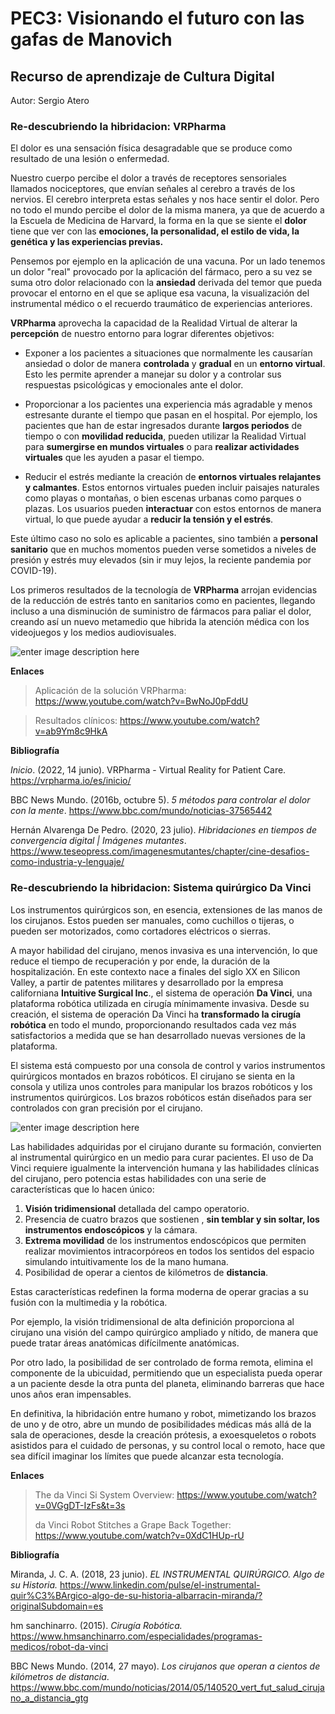 # PEC3: Visionando el futuro con las gafas de Manovich

## Recurso de aprendizaje de Cultura Digital

Autor: Sergio Atero

### **Re-descubriendo la hibridacion:** VRPharma

El dolor es una sensación física desagradable que se produce como resultado de una lesión o enfermedad.

Nuestro cuerpo percibe el dolor a través de receptores sensoriales llamados nociceptores, que envían señales al cerebro a través de los nervios. El cerebro interpreta estas señales y nos hace sentir el dolor. Pero no todo el mundo percibe el dolor de la misma manera, ya que de acuerdo a la Escuela de Medicina de Harvard, la forma en la que se siente el **dolor** tiene que ver con las **emociones, la personalidad, el estilo de vida, la genética y las experiencias previas.**

Pensemos por ejemplo en la aplicación de una vacuna. Por un lado tenemos un dolor "real" provocado por la aplicación del fármaco, pero a su vez se suma otro dolor relacionado con la **ansiedad** derivada del temor que pueda provocar el entorno en el que se aplique esa vacuna, la visualización del instrumental médico o el recuerdo traumático de experiencias anteriores.

**VRPharma** aprovecha la capacidad de la Realidad Virtual de alterar la **percepción** de nuestro entorno para lograr diferentes objetivos: 

- Exponer a los pacientes a situaciones que normalmente les causarían ansiedad o dolor de manera **controlada** y **gradual** en un **entorno virtual**. Esto les permite aprender a manejar su dolor y a controlar sus respuestas psicológicas y emocionales ante el dolor.
   
- Proporcionar a los pacientes una experiencia más agradable y menos estresante durante el tiempo que pasan en el hospital. Por ejemplo, los pacientes que han de estar ingresados durante **largos periodos** de tiempo o con **movilidad reducida**, pueden utilizar la Realidad  Virtual para **sumergirse en mundos virtuales** o para **realizar actividades virtuales** que les ayuden a pasar el tiempo.   
   
- Reducir el estrés mediante la creación de **entornos virtuales relajantes y calmantes**. Estos entornos virtuales pueden incluir    paisajes naturales como playas o montañas, o bien escenas urbanas como parques o plazas. Los usuarios pueden **interactuar** con estos entornos de manera virtual, lo que puede ayudar a **reducir la tensión y el estrés**.

Este último caso no solo es aplicable a pacientes, sino también a **personal sanitario** que en muchos momentos pueden verse sometidos a niveles de presión y estrés muy elevados (sin ir muy lejos, la reciente pandemia por COVID-19).

Los primeros resultados de la tecnología de **VRPharma** arrojan evidencias de la reducción de estrés tanto en sanitarios como en pacientes, llegando incluso a una disminución de suministro de fármacos para paliar el dolor, creando así un nuevo metamedio que hibrida la atención médica con los videojuegos y los medios audiovisuales.

![enter image description here](https://vrpharma.io/wp-content/uploads/2022/01/DSC_0902-min-scaled.jpg)

**Enlaces**
> Aplicación de la solución VRPharma: https://www.youtube.com/watch?v=BwNoJ0pFddU

> Resultados clínicos: https://www.youtube.com/watch?v=ab9Ym8c9HkA


**Bibliografía**

_Inicio_. (2022, 14 junio). VRPharma - Virtual Reality for Patient Care. https://vrpharma.io/es/inicio/

BBC News Mundo. (2016b, octubre 5). _5 métodos para controlar el dolor con la mente_. https://www.bbc.com/mundo/noticias-37565442

Hernán Alvarenga De Pedro. (2020, 23 julio). _Hibridaciones en tiempos de convergencia digital | Imágenes mutantes_. https://www.teseopress.com/imagenesmutantes/chapter/cine-desafios-como-industria-y-lenguaje/




### **Re-descubriendo la hibridacion:** Sistema quirúrgico Da Vinci

Los instrumentos quirúrgicos son, en esencia, extensiones de las manos de los cirujanos. Estos pueden ser manuales, como cuchillos o tijeras, o pueden ser motorizados, como cortadores eléctricos o sierras.

A mayor habilidad del cirujano, menos invasiva es una intervención, lo que reduce el tiempo de recuperación y por ende, la duración de la hospitalización. En este contexto nace a finales del siglo XX en Silicon Valley, a partir de patentes militares y desarrollado por la empresa californiana **Intuitive Surgical Inc**., el sistema de operación **Da Vinci**, una plataforma robótica utilizada en cirugía mínimamente invasiva. Desde su creación, el sistema de operación Da Vinci ha **transformado la cirugía robótica** en todo el mundo, proporcionando resultados cada vez más satisfactorios a medida que se han desarrollado nuevas versiones de la plataforma.

El sistema está compuesto por una consola de control y varios instrumentos quirúrgicos montados en brazos robóticos. El cirujano se sienta en la consola y utiliza unos controles para manipular los brazos robóticos y los instrumentos quirúrgicos. Los brazos robóticos están diseñados para ser controlados con gran precisión por el cirujano.

![enter image description here](https://www.hmsanchinarro.com/PublishingImages/robot-da-vinci.JPG)

Las habilidades adquiridas por el cirujano durante su formación, convierten al instrumental quirúrgico en un medio para curar pacientes. El uso de Da Vinci requiere igualmente la intervención humana y las habilidades clínicas del cirujano, pero potencia estas habilidades con una serie de características que lo hacen único:

 1. **Visión tridimensional** detallada del campo operatorio.
 2. Presencia de cuatro brazos que sostienen , **sin temblar y sin soltar, los instrumentos endoscópicos** y la cámara.
 3. **Extrema movilidad** de los instrumentos endoscópicos que permiten realizar movimientos intracorpóreos en todos los sentidos del espacio simulando intuitivamente los de la mano humana.
 4. Posibilidad de operar a cientos de kilómetros de **distancia**.

Estas características redefinen la forma moderna de operar gracias a su fusión con la multimedia y la robótica.

Por ejemplo, la visión tridimensional de alta definición proporciona al cirujano una visión del campo quirúrgico ampliado y nítido, de manera que puede tratar áreas anatómicas difícilmente anatómicas.

Por otro lado, la posibilidad de ser controlado de forma remota, elimina el componente de la ubicuidad, permitiendo que un especialista pueda operar a un paciente desde la otra punta del planeta, eliminando barreras que hace unos años eran impensables.

En definitiva, la hibridación entre humano y robot, mimetizando los brazos de uno y de otro, abre un mundo de posibilidades médicas más allá de la sala de operaciones, desde la creación prótesis, a exoesqueletos o robots asistidos para el cuidado de personas, y su control local o remoto, hace que sea difícil imaginar los límites que puede alcanzar esta tecnología.

**Enlaces**
> The da Vinci Si System Overview: https://www.youtube.com/watch?v=0VGgDT-IzFs&t=3s
> 
> da Vinci Robot Stitches a Grape Back Together: https://www.youtube.com/watch?v=0XdC1HUp-rU


**Bibliografía**

Miranda, J. C. A. (2018, 23 junio). _EL INSTRUMENTAL QUIRÚRGICO. Algo de su Historia._ https://www.linkedin.com/pulse/el-instrumental-quir%C3%BArgico-algo-de-su-historia-albarracin-miranda/?originalSubdomain=es

hm sanchinarro. (2015). _Cirugía Robótica._ https://www.hmsanchinarro.com/especialidades/programas-medicos/robot-da-vinci

BBC News Mundo. (2014, 27 mayo). _Los cirujanos que operan a cientos de kilómetros de distancia_. https://www.bbc.com/mundo/noticias/2014/05/140520_vert_fut_salud_cirujano_a_distancia_gtg
